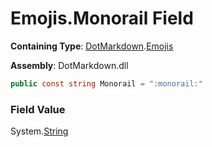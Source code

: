 # Emojis\.Monorail Field

**Containing Type**: [DotMarkdown](../../README.md)\.[Emojis](../README.md)

**Assembly**: DotMarkdown\.dll

```csharp
public const string Monorail = ":monorail:"
```

### Field Value

System\.[String](https://docs.microsoft.com/en-us/dotnet/api/system.string)